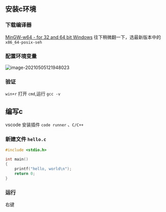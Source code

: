 ## 安装c环境

### 下载编译器

[MinGW-w64 - for 32 and 64 bit Windows](https://link.zhihu.com/?target=https%3A//sourceforge.net/projects/mingw-w64/files/) 往下稍微翻一下，选最新版本中的`x86_64-posix-seh`

### 配置环境变量

![image-20210505121948023](https://gitee.com/wu_kang0718/image/raw/master//20210505122003111.png)

### 验证

`win+r` 打开 `cmd`,运行 `gcc -v`

## 编写c

vscode 安装插件 `code runner` 、`C/C++` 

### 新建文件 `hello.c`

```c
#include <stdio.h>

int main() 
{
    printf("hello, world\n");
    return 0;
}
```

### 运行

右键 













